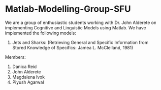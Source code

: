 # Matlab-Modelling-Group-SFU

We are a group of enthusiastic students working with Dr. John Alderete on implementing Cognitive and Linguistic Models using Matlab. We have implemented the following models:
1. Jets and Sharks: (Retrieving General and Specific Information from Stored Knowledge of Specifics: Jamea L. McClelland, 1981)


Members:
1. Danica Reid
2. John Alderete
3. Magdalena Ivok
4. Piyush Agarwal
